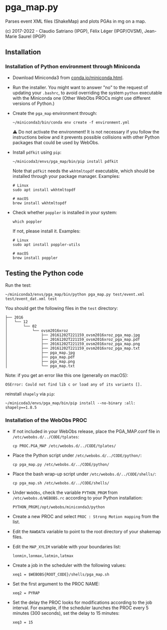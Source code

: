 # pga_map.py

Parses event XML files (ShakeMap) and plots PGAs in mg on a map.

(c) 2017-2022 - Claudio Satriano (IPGP), Félix Léger (IPGP/OVSM), Jean-Marie Saurel (IPGP)

## Installation

### Installation of Python environment through Miniconda

- Download Miniconda3 from
  [conda.io/miniconda.html](https://conda.io/miniconda.html).

- Run the installer. You might want to answer "no" to the
  request of updating your `.bashrc`, to avoid overriding
  the system `python` executable with the Miniconda one
  (Other WebObs PROCs might use different versions of Python.)

- Create the `pga_map` environment through:

      ~/miniconda3/bin/conda env create -f environment.yml

  ⚠️ Do not activate the environment! It is not necessary if you
  follow the instructions below and it prevents possible collisions with other
  Python packages that could be used by WebObs.

- Install `pdfkit` using `pip`:

      ~/minicoda3/envs/pga_map/bin/pip install pdfkit

  Note that `pdfkit` needs the `wkhtmltopdf` executable, which should be
  installed through your package manager. Examples:

      # Linux
      sudo apt install wkhtmltopdf

      # macOS
      brew install wkhtmltopdf

- Check whether `poppler` is installed in your system:

      which poppler

  If not, please install it. Examples:

      # Linux
      sudo apt install poppler-utils

      # macOS
      brew install poppler

## Testing the Python code

Run the test:

    ~/miniconda3/envs/pga_map/bin/python pga_map.py test/event.xml test/event_dat.xml test

You should get the following files in the `test` directory:

    ├── 2016
    │   └── 12
    │       └── 02
    │           └── ovsm2016xroz
    │               ├── 20161202T221159_ovsm2016xroz_pga_map.jpg
    │               ├── 20161202T221159_ovsm2016xroz_pga_map.pdf
    │               ├── 20161202T221159_ovsm2016xroz_pga_map.png
    │               ├── 20161202T221159_ovsm2016xroz_pga_map.txt
    │               ├── pga_map.jpg
    │               ├── pga_map.pdf
    │               ├── pga_map.png
    │               └── pga_map.txt 

Note: if you get an error like this one (generally on macOS):

    OSError: Could not find lib c or load any of its variants [].

reinstall `shapely` via `pip`:

    ~/minicoda3/envs/pga_map/bin/pip install --no-binary :all: shapely==1.8.5

### Installation of the WebObs PROC

- If not included in your WebObs release, place the PGA_MAP.conf
  file in `/etc/webobs.d/../CODE/tplates`:

      cp PROC.PGA_MAP /etc/webobs.d/../CODE/tplates/

- Place the Python script under `/etc/webobs.d/../CODE/python/`:

      cp pga_map.py /etc/webobs.d/../CODE/python/

- Place the bash wrap-up script under
  `/etc/webobs.d/../CODE/shells/`:

      cp pga_map.sh /etc/webobs.d/../CODE/shells/

- Under `WebObs`, check the variable `PYTHON_PRGM` from
  `/etc/webobs.d/WEBOBS.rc` according to your Python
  installation:

      PYTHON_PRGM|/opt/webobs/miniconda3/python

- Create a new PROC and select
  `PROC : Strong Motion mapping` from the list.

- Edit the `RAWDATA` variable to point to the root directory
  of your shakemap files.

- Edit the `MAP_XYLIM` variable with your boundaries list:

      lonmin,lonmax,latmin,latmax

- Create a job in the scheduler with the following values:

      xeq1 = $WEBOBS{ROOT_CODE}/shells/pga_map.sh

- Set the first argument to the PROC NAME:

      xeq2 = PYRAP

- Set the delay the PROC looks for modifications according to
  the job interval. For example, if the scheduler launches the
  PROC every 5 minutes (300 seconds), set the delay to 15
  minutes:

      xeq3 = 15
